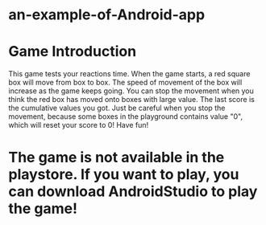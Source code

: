 # an-example-of-Android-app
# Game Introduction
This game tests your reactions time. When the game starts, a red square box will move from box to box. 
The speed of movement of the box will increase as the game keeps going. You can stop the movement when you think the red box has moved onto
boxes with large value. The last score is the cumulative values you got. Just be careful when you stop the movement, because some boxes 
in the playground contains value "0", which will reset your score to 0! Have fun!

# The game is not available in the playstore. If you want to play, you can download AndroidStudio to play the game!



